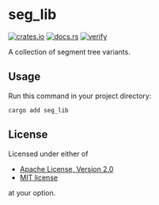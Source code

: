 # seg_lib

[![crates.io](https://img.shields.io/crates/v/seg_lib.svg)](https://crates.io/crates/seg_lib)
[![docs.rs](https://docs.rs/seg_lib/badge.svg)](https://docs.rs/seg_lib)
[![verify](https://github.com/qdot3/seg_lib/workflows/verify/badge.svg)](https://github.com/qdot3/seg_lib/actions)

A collection of segment tree variants.

## Usage

Run this command in your project directory:

```text
cargo add seg_lib
```

## License

Licensed under either of

 * [Apache License, Version 2.0](http://www.apache.org/licenses/LICENSE-2.0)
 * [MIT license](http://opensource.org/licenses/MIT)

at your option.
